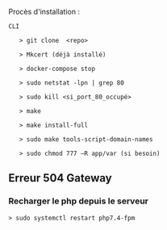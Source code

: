 Procès d'installation : 

    CLI

       > git clone  <repo>

       > Mkcert (déjà installé)

       > docker-compose stop

       > sudo netstat -lpn | grep 80

       > sudo kill <si_port_80_occupé>

       > make

       > make install-full

       > sudo make tools-script-domain-names
       
       > sudo chmod 777 –R app/var (si besoin) 

## Erreur 504 Gateway 

### Recharger le php depuis le serveur

    > sudo systemctl restart php7.4-fpm